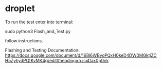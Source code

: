 # droplet

To run the test enter into terminal:

sudo python3 Flash_and_Test.py

follow instructions.

Flashing and Testing Documentation:
https://docs.google.com/document/d/16Bl6WByoPQxH0keD4DW0MGktjZCH5ZyhydPQtKvMK4g/edit#heading=h.jci4fax0p0nk
